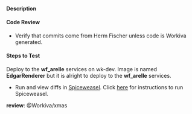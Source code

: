 #### Description

#### Code Review
- Verify that commits come from Herm Fischer unless code is Workiva generated.

#### Steps to Test
Deploy to the **wf_arelle** services on wk-dev. Image is named **EdgarRenderer** but it is alright to deploy to the **wf_arelle** services.

- Run and view diffs in [Spiceweasel](https://w-elzar.appspot.com/). Click [here](https://github.com/Workiva/w-elzar/blob/master/README.rst#running-spiceweasel) for instructions to run Spiceweasel.

**review**:
@Workiva/xmas

